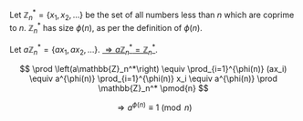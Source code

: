 Let $\mathbb{Z}_n^* = \{x_1, x_2, \ldots\}$ be the set of all numbers less than $n$ which are coprime to $n$.
$\mathbb{Z}_n^*$ has size $\phi(n)$, as per the definition of $\phi(n)$.

Let $a\mathbb{Z}_n^* = \{ax_1, ax_2, \ldots\}$. [$\Rightarrow a\mathbb{Z}_n^* = \mathbb{Z}_n^*$](multiplication-permutes-znstar.html).

$$
\prod \left(a\mathbb{Z}_n^*\right)
\equiv \prod_{i=1}^{\phi(n)} (ax_i)
\equiv a^{\phi(n)} \prod_{i=1}^{\phi(n)} x_i
\equiv a^{\phi(n)} \prod \mathbb{Z}_n^*
\pmod{n}
$$

$$ \Rightarrow a^{\phi(n)} \equiv 1 \pmod{n} $$
